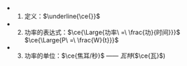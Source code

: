 -
  1. 定义：$\underline{\ce{}}$
-
  2. 功率的表达式：$\ce{\Large{功率\ =\ \frac{功}{时间}}}$ $\ce{\Large{P\ =\ \frac{W}{t}}}$
-
  3. 功率的单位：$\ce{焦耳/秒}$ —— $瓦特$($\ce{瓦}$)